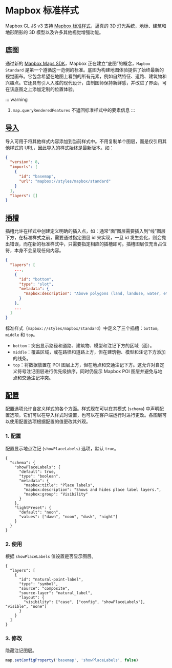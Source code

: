 # Mapbox 标准样式

Mapbox GL JS v3 支持 [Mapbox 标准样式](https://www.mapbox.com/blog/standard-core-style)，逼真的 3D 灯光系统，地标、建筑和地形阴影的 3D 模型以及许多其他视觉增强功能。

<ClientOnly>
  <common-code-view name="starter-standard-style-index"/>
</ClientOnly>

## 底图

通过新的 [Mapbox Maps SDK](https://www.mapbox.com/blog/maps-sdks-new-versions)，Mapbox 正在建立“底图”的概念，`Mapbox Standard` 是第一个遵循这一范例的标准。底图为构建地图体验提供了始终最新的视觉画布。它包含希望在地图上看到的所有元素，例如自然特征、道路、建筑物和兴趣点。它还具有引人入胜的现代设计，由制图师保持新鲜感，并改进了界面，可在该底图之上添加定制的位置体验。

::: warning

1. `map.queryRenderedFeatures` 不返回标准样式中的要素信息
   :::

## [导入](https://docs.mapbox.com/style-spec/reference/imports/)

导入可用于将其他样式内容添加到当前样式中。不用复制单个图层，而是仅引用其他样式的 URL，因此导入的样式始终是最新版本。如：

```json
{
  "version": 8,
  "imports": [
    {
      "id": "basemap",
      "url": "mapbox://styles/mapbox/standard"
    }
  ],
  "layers": []
}
```

<ClientOnly>
  <common-code-view name="starter-standard-style-imports"/>
</ClientOnly>

## [插槽](https://docs.mapbox.com/style-spec/reference/slots/)

插槽允许在样式中创建定义明确的插入点，如：通常“面”图层需要插入到“线”图层下方，在标准样式之前，需要通过指定图层 id 来实现，一旦 id 发生变化，则会抛出错误，而在新的标准样式中，只需要指定相应的插槽即可。插槽图层仅充当占位符，本身不会呈现任何内容。

```json
{
  "layers": [
    ...,
    {
      "id": "bottom",
      "type": "slot",
      "metadata": {
        "mapbox:description": "Above polygons (land, landuse, water, etc.)"
      }
    },
    ...
  ]
}
```

标准样式（`mapbox://styles/mapbox/standard`）中定义了三个插槽：`bottom`, `middle` 和 `top`。

- `bottom`：突出显示路径和道路、建筑物、模型和注记下方的区域（面）。
- `middle`：覆盖区域，或在路径和道路上方，但在建筑物、模型和注记下方添加的线条。
- `top`：将数据放置在 POI 图层上方，但在地点和交通注记下方。这允许对自定义符号注记图层进行优先级排序，同时仍显示 Mapbox POI 图层并避免与地点和交通注记冲突。

## [配置](https://docs.mapbox.com/style-spec/reference/config/)

配置选项允许自定义样式的各个方面。样式现在可以在其模式 (`schema`) 中声明配置选项。它们可以在导入样式时设置，也可以在客户端运行时进行更改。各图层可以使用配置选项根据配置的值更改其外观。

### 1. 配置

配置显示地点注记 (`showPlaceLabels`) 选项，默认 `true`。

```json{3}
{
  "schema": {
    "showPlaceLabels": {
      "default": true,
      "type": "boolean",
      "metadata": {
        "mapbox:title": "Place labels",
        "mapbox:description": "Shows and hides place label layers.",
        "mapbox:group": "Visibility"
      }
    },
    "lightPreset": {
      "default": "noon",
      "values": ["dawn", "noon", "dusk", "night"]
    }
  }
}
```

### 2. 使用

根据 `showPlaceLabels` 值设置是否显示图层。

```json{9}
{
  "layers": [
    {
      "id": "natural-point-label",
      "type": "symbol",
      "source": "composite",
      "source-layer": "natural_label",
      "layout": {
        "visibility": ["case", ["config", "showPlaceLabels"], "visible", "none"]
      }
    }
  ]
}
```

### 3. 修改

隐藏注记图层。

```ts
map.setConfigProperty('basemap', 'showPlaceLabels', false)
```
